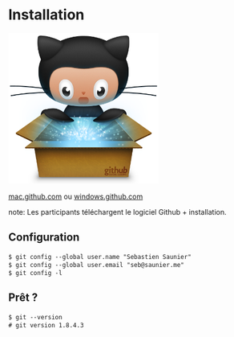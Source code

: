 # Installation

<img src="/img/github_app.png" class="as-is" height="300" />

[mac.github.com](http://mac.github.com) ou [windows.github.com](http://windows.github.com)

note:
    Les participants téléchargent le logiciel Github + installation.


## Configuration

```shell
$ git config --global user.name "Sebastien Saunier"
$ git config --global user.email "seb@saunier.me"
$ git config -l
```


## Prêt ?

```shell
$ git --version
# git version 1.8.4.3
```